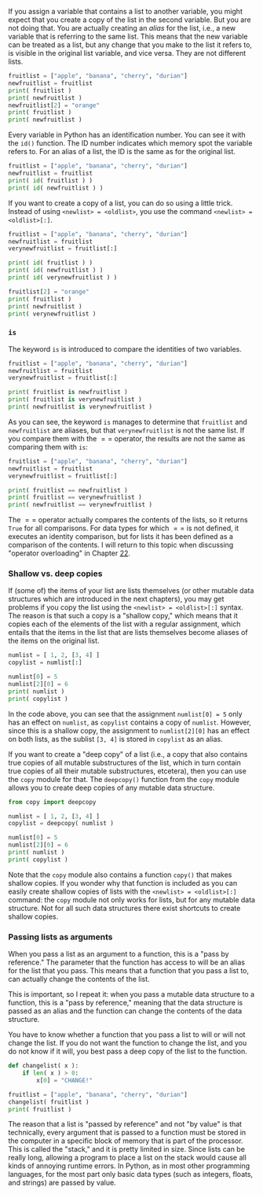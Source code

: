 If you assign a variable that contains a list to another variable, you
might expect that you create a copy of the list in the second variable.
But you are not doing that. You are actually creating an *alias* for the
list, i.e., a new variable that is referring to the same list. This
means that the new variable can be treated as a list, but any change
that you make to the list it refers to, is visible in the original list
variable, and vice versa. They are not different lists.

```python
fruitlist = ["apple", "banana", "cherry", "durian"]
newfruitlist = fruitlist
print( fruitlist )
print( newfruitlist )
newfruitlist[2] = "orange"
print( fruitlist )
print( newfruitlist )
```

Every variable in Python has an identification number. You can see it
with the `id()` function. The ID number indicates which memory spot the
variable refers to. For an alias of a list, the ID is the same as for
the original list.

```python
fruitlist = ["apple", "banana", "cherry", "durian"]
newfruitlist = fruitlist
print( id( fruitlist ) )
print( id( newfruitlist ) )
```

If you want to create a copy of a list, you can do so using a little
trick. Instead of using `<newlist> = <oldlist>`, you use the command
`<newlist> = <oldlist>[:]`.

```python
fruitlist = ["apple", "banana", "cherry", "durian"]
newfruitlist = fruitlist
verynewfruitlist = fruitlist[:]

print( id( fruitlist ) )
print( id( newfruitlist ) )
print( id( verynewfruitlist ) )

fruitlist[2] = "orange"
print( fruitlist )
print( newfruitlist )
print( verynewfruitlist )
```

### `is`

The keyword `is` is introduced to compare the identities of two
variables.

```python
fruitlist = ["apple", "banana", "cherry", "durian"]
newfruitlist = fruitlist
verynewfruitlist = fruitlist[:]

print( fruitlist is newfruitlist )
print( fruitlist is verynewfruitlist )
print( newfruitlist is verynewfruitlist )
```

As you can see, the keyword `is` manages to determine that `fruitlist`
and `newfruitlist` are aliases, but that `verynewfruitlist` is not the
same list. If you compare them with the $==$ operator, the results are
not the same as comparing them with `is`:

```python
fruitlist = ["apple", "banana", "cherry", "durian"]
newfruitlist = fruitlist
verynewfruitlist = fruitlist[:]

print( fruitlist == newfruitlist )
print( fruitlist == verynewfruitlist )
print( newfruitlist == verynewfruitlist )
```

The $==$ operator actually compares the contents of the lists, so it
returns `True` for all comparisons. For data types for which $==$ is not
defined, it executes an identity comparison, but for lists it has been
defined as a comparison of the contents. I will return to this topic
when discussing "operator overloading" in Chapter
<a href="#ch:operatoroverloading" data-reference-type="ref" data-reference="ch:operatoroverloading">22</a>.

### Shallow vs. deep copies

If (some of) the items of your list are lists themselves (or other
mutable data structures which are introduced in the next chapters), you
may get problems if you copy the list using the
`<newlist> = <oldlist>[:]` syntax. The reason is that such a copy is a
"shallow copy," which means that it copies each of the elements of the
list with a regular assignment, which entails that the items in the list
that are lists themselves become aliases of the items on the original
list.

```python
numlist = [ 1, 2, [3, 4] ]
copylist = numlist[:]

numlist[0] = 5
numlist[2][0] = 6
print( numlist )
print( copylist )
```

In the code above, you can see that the assignment `numlist[0] = 5` only
has an effect on `numlist`, as `copylist` contains a copy of `numlist`.
However, since this is a shallow copy, the assignment to `numlist[2][0]`
has an effect on both lists, as the sublist `[3, 4]` is stored in
`copylist` as an alias.

If you want to create a "deep copy" of a list (i.e., a copy that also
contains true copies of all mutable substructures of the list, which in
turn contain true copies of all their mutable substructures, etcetera),
then you can use the `copy` module for that. The `deepcopy()` function
from the `copy` module allows you to create deep copies of any mutable
data structure.

```python
from copy import deepcopy

numlist = [ 1, 2, [3, 4] ]
copylist = deepcopy( numlist )

numlist[0] = 5
numlist[2][0] = 6
print( numlist )
print( copylist )
```

Note that the `copy` module also contains a function `copy()` that makes
shallow copies. If you wonder why that function is included as you can
easily create shallow copies of lists with the
`<newlist> = <oldlist>[:]` command: the `copy` module not only works for
lists, but for any mutable data structure. Not for all such data
structures there exist shortcuts to create shallow copies.

### Passing lists as arguments

When you pass a list as an argument to a function, this is a "pass by
reference." The parameter that the function has access to will be an
alias for the list that you pass. This means that a function that you
pass a list to, can actually change the contents of the list.

This is important, so I repeat it: when you pass a mutable data
structure to a function, this is a "pass by reference," meaning that the
data structure is passed as an alias and the function can change the
contents of the data structure.

You have to know whether a function that you pass a list to will or will
not change the list. If you do not want the function to change the list,
and you do not know if it will, you best pass a deep copy of the list to
the function.

```python
def changelist( x ):
    if len( x ) > 0:
        x[0] = "CHANGE!"

fruitlist = ["apple", "banana", "cherry", "durian"]
changelist( fruitlist )
print( fruitlist )
```

The reason that a list is "passed by reference" and not "by value" is
that technically, every argument that is passed to a function must be
stored in the computer in a specific block of memory that is part of the
processor. This is called the "stack," and it is pretty limited in size.
Since lists can be really long, allowing a program to place a list on
the stack would cause all kinds of annoying runtime errors. In Python,
as in most other programming languages, for the most part only basic
data types (such as integers, floats, and strings) are passed by value.
